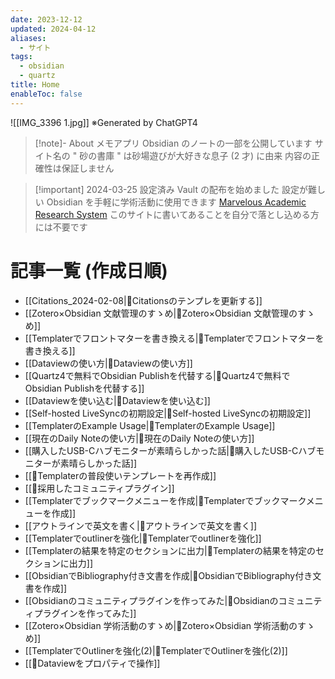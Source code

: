 ```yaml
---
date: 2023-12-12
updated: 2024-04-12
aliases:
  - サイト
tags:
  - obsidian
  - quartz
title: Home
enableToc: false
---
```


![[IMG_3396 1.jpg]]
※Generated by ChatGPT4

> [!note]- About
> メモアプリ Obsidian のノートの一部を公開しています
> サイト名の " 砂の書庫 " は砂場遊びが大好きな息子 (2 才) に由来
> 内容の正確性は保証しません

> [!important] 2024-03-25 設定済み Vault の配布を始めました
> 設定が難しい Obsidian を手軽に学術活動に使用できます
> [Marvelous Academic Research System](https://masa21gifus.gumroad.com/l/ucwfc)
> このサイトに書いてあることを自分で落とし込める方には不要です

# 記事一覧 (作成日順)

- [[Citations_2024-02-08|📘Citationsのテンプレを更新する]]
- [[Zotero×Obsidian 文献管理のすゝめ|📘Zotero×Obsidian 文献管理のすゝめ]] 
- [[Templaterでフロントマターを書き換える|📘Templaterでフロントマターを書き換える]] 
- [[Dataviewの使い方|📘Dataviewの使い方]] 
- [[Quartz4で無料でObsidian Publishを代替する|📘Quartz4で無料でObsidian Publishを代替する]] 
- [[Dataviewを使い込む|📘Dataviewを使い込む]] 
- [[Self-hosted LiveSyncの初期設定|📘Self-hosted LiveSyncの初期設定]] 
- [[TemplaterのExample Usage|📘TemplaterのExample Usage]] 
- [[現在のDaily Noteの使い方|📘現在のDaily Noteの使い方]] 
- [[購入したUSB-Cハブモニターが素晴らしかった話|📘購入したUSB-Cハブモニターが素晴らしかった話]]
- [[📘Templaterの普段使いテンプレートを再作成]]
- [[📘採用したコミュニティプラグイン]]
- [[Templaterでブックマークメニューを作成|📘Templaterでブックマークメニューを作成]]
- [[アウトラインで英文を書く|📘アウトラインで英文を書く]]
- [[Templaterでoutlinerを強化|📘Templaterでoutlinerを強化]]
- [[Templaterの結果を特定のセクションに出力|📘Templaterの結果を特定のセクションに出力]]
- [[ObsidianでBibliography付き文書を作成|📘ObsidianでBibliography付き文書を作成]]
- [[Obsidianのコミュニティプラグインを作ってみた|📘Obsidianのコミュニティプラグインを作ってみた]]
- [[Zotero×Obsidian 学術活動のすゝめ|📘Zotero×Obsidian 学術活動のすゝめ]] 
- [[TemplaterでOutlinerを強化(2)|📘TemplaterでOutlinerを強化(2)]] 
- [[📘Dataviewをプロパティで操作]] 
